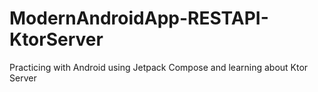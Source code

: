 # ModernAndroidApp-RESTAPI-KtorServer
Practicing with Android using Jetpack Compose and learning about Ktor Server
